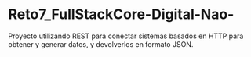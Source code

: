 # Reto7_FullStackCore-Digital-Nao-
Proyecto utilizando REST para conectar sistemas basados en HTTP para obtener y generar datos, y devolverlos en formato JSON.
